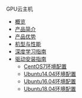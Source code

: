 <div class="sidebar_title icon__uhost"> GPU云主机</div>

* [概览](ai/gpu/overview)
* [产品简介](ai/gpu/introduction)
* [产品优势](ai/gpu/advantage)
* [机型与性能](ai/gpu/type)
* [深度学习指南](ai/gpu/practice)
* [驱动安装指南](ai/gpu/operation/index)
    * [CentOS7环境配置](ai/gpu/operation/centos7_cuda)
    * [Ubuntu14.04环境配置](ai/gpu/operation/ubuntu14_cuda)
    * [Ubuntu16.04环境配置](ai/gpu/operation/ubuntu16_cuda)
    * [Ubuntu18.04环境配置](ai/gpu/operation/ubuntu18_cuda)






​    


​    
​        